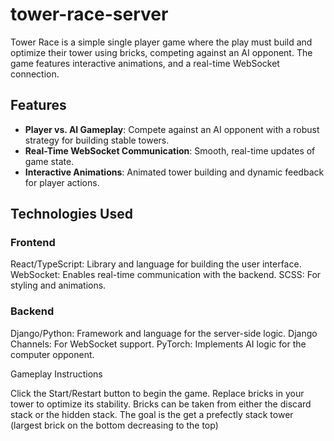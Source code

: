 # tower-race-server

Tower Race is a simple single player game where the play must build and optimize their tower using bricks, competing against an AI opponent. The game features interactive animations, and a real-time WebSocket connection.

## Features

- **Player vs. AI Gameplay**: Compete against an AI opponent with a robust strategy for building stable towers.
- **Real-Time WebSocket Communication**: Smooth, real-time updates of game state.
- **Interactive Animations**: Animated tower building and dynamic feedback for player actions.

## Technologies Used

### Frontend
React/TypeScript: Library and language for building the user interface.
WebSocket: Enables real-time communication with the backend.
SCSS: For styling and animations.


### Backend

Django/Python: Framework and language for the server-side logic.
Django Channels: For WebSocket support.
PyTorch: Implements AI logic for the computer opponent.

Gameplay Instructions

Click the Start/Restart button to begin the game.
Replace bricks in your tower to optimize its stability.
Bricks can be taken from either the discard stack or the hidden stack.
The goal is the get a prefectly stack tower (largest brick on the bottom decreasing to the top)